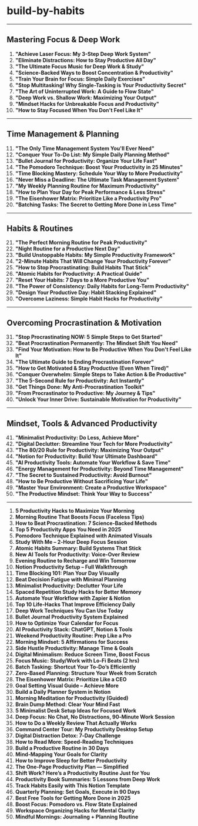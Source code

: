 # build-by-habits


---

## Mastering Focus & Deep Work

1.  **"Achieve Laser Focus: My 3-Step Deep Work System"**
2.  **"Eliminate Distractions: How to Stay Productive All Day"**
3.  **"The Ultimate Focus Music for Deep Work & Study"**
4.  **"Science-Backed Ways to Boost Concentration & Productivity"**
5.  **"Train Your Brain for Focus: Simple Daily Exercises"**
6.  **"Stop Multitasking! Why Single-Tasking is Your Productivity Secret"**
7.  **"The Art of Uninterrupted Work: A Guide to Flow State"**
8.  **"Deep Work vs. Shallow Work: Maximizing Your Output"**
9.  **"Mindset Hacks for Unbreakable Focus and Productivity"**
10. **"How to Stay Focused When You Don't Feel Like It"**

---

## Time Management & Planning

11. **"The Only Time Management System You'll Ever Need"**
12. **"Conquer Your To-Do List: My Simple Daily Planning Method"**
13. **"Bullet Journal for Productivity: Organize Your Life Fast"**
14. **"The Pomodoro Technique: Boost Your Productivity in 25 Minutes"**
15. **"Time Blocking Mastery: Schedule Your Way to More Productivity"**
16. **"Never Miss a Deadline: The Ultimate Task Management System"**
17. **"My Weekly Planning Routine for Maximum Productivity"**
18. **"How to Plan Your Day for Peak Performance & Less Stress"**
19. **"The Eisenhower Matrix: Prioritize Like a Productivity Pro"**
20. **"Batching Tasks: The Secret to Getting More Done in Less Time"**

---

## Habits & Routines

21. **"The Perfect Morning Routine for Peak Productivity"**
22. **"Night Routine for a Productive Next Day"**
23. **"Build Unstoppable Habits: My Simple Productivity Framework"**
24. **"2-Minute Habits That Will Change Your Productivity Forever"**
25. **"How to Stop Procrastinating: Build Habits That Stick"**
26. **"Atomic Habits for Productivity: A Practical Guide"**
27. **"Reset Your Habits: 7 Days to a More Productive You"**
28. **"The Power of Consistency: Daily Habits for Long-Term Productivity"**
29. **"Design Your Productive Day: Habit Stacking Explained"**
30. **"Overcome Laziness: Simple Habit Hacks for Productivity"**

---

## Overcoming Procrastination & Motivation

31. **"Stop Procrastinating NOW: 5 Simple Steps to Get Started"**
32. **"Beat Procrastination Permanently: The Mindset Shift You Need"**
33. **"Find Your Motivation: How to Be Productive When You Don't Feel Like It"**
34. **"The Ultimate Guide to Ending Procrastination Forever"**
35. **"How to Get Motivated & Stay Productive (Even When Tired)"**
36. **"Conquer Overwhelm: Simple Steps to Take Action & Be Productive"**
37. **"The 5-Second Rule for Productivity: Act Instantly"**
38. **"Get Things Done: My Anti-Procrastination Toolkit"**
39. **"From Procrastinator to Productive: My Journey & Tips"**
40. **"Unlock Your Inner Drive: Sustainable Motivation for Productivity"**

---

## Mindset, Tools & Advanced Productivity

41. **"Minimalist Productivity: Do Less, Achieve More"**
42. **"Digital Declutter: Streamline Your Tech for More Productivity"**
43. **"The 80/20 Rule for Productivity: Maximizing Your Output"**
44. **"Notion for Productivity: Build Your Ultimate Dashboard"**
45. **"AI Productivity Tools: Automate Your Workflow & Save Time"**
46. **"Energy Management for Productivity: Beyond Time Management"**
47. **"The Secret to Sustained Productivity: Avoid Burnout"**
48. **"How to Be Productive Without Sacrificing Your Life"**
49. **"Master Your Environment: Create a Productive Workspace"**
50. **"The Productive Mindset: Think Your Way to Success"**


---


1. **5 Productivity Hacks to Maximize Your Morning**
2. **Morning Routine That Boosts Focus (Faceless Tips)**
3. **How to Beat Procrastination: 7 Science‑Backed Methods**
4. **Top 5 Productivity Apps You Need in 2025**
5. **Pomodoro Technique Explained with Animated Visuals**
6. **Study With Me – 2‑Hour Deep Focus Session**
7. **Atomic Habits Summary: Build Systems That Stick**
8. **New AI Tools for Productivity: Voice‑Over Review**
9. **Evening Routine to Recharge and Win Tomorrow**
10. **Notion Productivity Setup – Full Walkthrough**
11. **Time Blocking 101: Plan Your Day Visually**
12. **Beat Decision Fatigue with Minimal Planning**
13. **Minimalist Productivity: Declutter Your Life**
14. **Spaced Repetition Study Hacks for Better Memory**
15. **Automate Your Workflow with Zapier & Notion**
16. **Top 10 Life‑Hacks That Improve Efficiency Daily**
17. **Deep Work Techniques You Can Use Today**
18. **Bullet Journal Productivity System Explained**
19. **How to Optimize Your Calendar for Focus**
20. **AI Productivity Stack: ChatGPT, Notion & Tools**
21. **Weekend Productivity Routine: Prep Like a Pro**
22. **Morning Mindset: 5 Affirmations for Success**
23. **Side Hustle Productivity: Manage Time & Goals**
24. **Digital Minimalism: Reduce Screen Time, Boost Focus**
25. **Focus Music: Study/Work with Lo‑Fi Beats (2 hrs)**
26. **Batch Tasking: Shortcut Your To‑Do’s Efficiently**
27. **Zero‑Based Planning: Structure Your Week from Scratch**
28. **The Eisenhower Matrix: Prioritize Like a CEO**
29. **Goal Setting Visual Guide – Achieve More**
30. **Build a Daily Planner System in Notion**
31. **Morning Meditation for Productivity (Guided)**
32. **Brain Dump Method: Clear Your Mind Fast**
33. **5 Minimalist Desk Setup Ideas for Focused Work**
34. **Deep Focus: No Chat, No Distractions, 90‑Minute Work Session**
35. **How to Do a Weekly Review That Actually Works**
36. **Command Center Tour: My Productivity Desktop Setup**
37. **Digital Distraction Detox: 7‑Day Challenge**
38. **How to Read More: Speed‑Reading Techniques**
39. **Build a Productive Routine in 30 Days**
40. **Mind‑Mapping Your Goals for Clarity**
41. **How to Improve Sleep for Better Productivity**
42. **The One‑Page Productivity Plan — Simplified**
43. **Shift Work? Here’s a Productivity Routine Just for You**
44. **Productivity Book Summaries: 5 Lessons from Deep Work**
45. **Track Habits Easily with This Notion Template**
46. **Quarterly Planning: Set Goals, Execute in 90 Days**
47. **Best Free Tools for Getting More Done in 2025**
48. **Boost Focus: Pomodoro vs. Flow State Explained**
49. **Workspace Organizing Hacks for Mental Clarity**
50. **Mindful Mornings: Journaling + Planning Routine**
